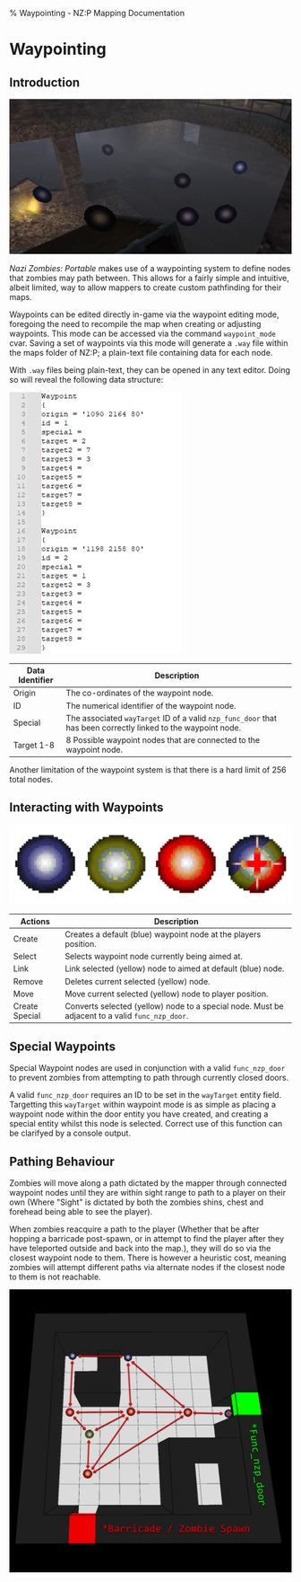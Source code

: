 % Waypointing - NZ:P Mapping Documentation
# Waypointing

## Introduction

![Zombies pathfinding between waypoint nodes on Nacht Der Untoten.](../res/images/Waypoint_Pathing.webp)

_Nazi Zombies: Portable_ makes use of a waypointing system to define nodes that zombies may path between. This allows for a fairly simple and intuitive, albeit limited, way to allow mappers to create custom pathfinding for their maps.

Waypoints can be edited directly in-game via the waypoint editing mode, foregoing the need to recompile the map when creating or adjusting waypoints. This mode can be accessed via the command `waypoint_mode` cvar.
Saving a set of waypoints via this mode will generate a `.way` file within the maps folder of NZ:P; a plain-text file containing data for each node.

With `.way` files being plain-text, they can be opened in any text editor. Doing so will reveal the following data structure:

![Data structure of a `.way` file when opened in a text editor.](../res/images/waypoint_plain_text.webp)

| Data Identifier | Description |
|---|---| 
| Origin | The co-ordinates of the waypoint node. | 
| ID | The numerical identifier of the waypoint node. |
| Special | The associated `wayTarget` ID of a valid `nzp_func_door` that has been correctly linked to the waypoint node. | 
| Target 1-8 | 8 Possible waypoint nodes that are connected to the waypoint node. | 

Another limitation of the waypoint system is that there is a hard limit of 256 total nodes.

## Interacting with Waypoints

![(Left to right) Blue-Default, Yellow-Selected, Red-Linked to Current, Special-Used for Doors (Same 3 colours as previous). ](../res/images/waypoint_types.webp)

| Actions | Description |
|---|---| 
| Create | Creates a default (blue) waypoint node at the players position. | 
| Select | Selects waypoint node currently being aimed at. | 
| Link  | Link selected (yellow) node to aimed at default (blue) node. | 
| Remove  | Deletes current selected (yellow) node. | 
| Move  | Move current selected (yellow) node to player position. | 
| Create Special | Converts selected (yellow) node to a special node. Must be adjacent to a valid `func_nzp_door`. | 

## Special Waypoints

Special Waypoint nodes are used in conjunction with a valid `func_nzp_door` to prevent zombies from attempting to path through currently closed doors.

A valid `func_nzp_door` requires an ID to be set in the `wayTarget` entity field. Targetting this `wayTarget` within waypoint mode is as simple as placing a waypoint node within the door entity you have created, and creating a special entity
whilst this node is selected. Correct use of this function can be clarifyed by a console output.

## Pathing Behaviour

Zombies will move along a path dictated by the mapper through connected waypoint nodes until they are within sight range to path to a player on their own (Where "Sight" is dictated by both the zombies shins, chest and forehead being able to see the player).

When zombies reacquire a path to the player (Whether that be after hopping a barricade post-spawn, or in attempt to find the player after they have teleported outside and back into the map.), 
they will do so via the closest waypoint node to them. There is however a heuristic cost, meaning zombies will attempt different paths via alternate nodes if the closest node to them is not reachable.

![Example map of connected waypoint nodes, arrows indicating that nodes are linked in both directions.](../res/images/example_waypoints.webp)

